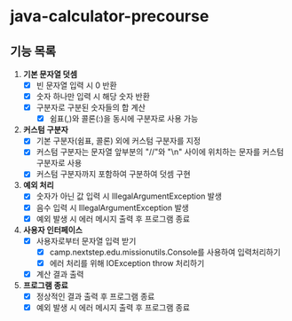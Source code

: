 # java-calculator-precourse

## 기능 목록

1. **기본 문자열 덧셈**
    - [x] 빈 문자열 입력 시 0 반환
    - [x] 숫자 하나만 입력 시 해당 숫자 반환
    - [x] 구분자로 구분된 숫자들의 합 계산
      - [x] 쉼표(,)와 콜론(:)을 동시에 구분자로 사용 가능

2. **커스텀 구분자**
    - [x] 기본 구분자(쉼표, 콜론) 외에 커스텀 구분자를 지정
    - [x] 커스텀 구분자는 문자열 앞부분의 "//"와 "\n" 사이에 위치하는 문자를 커스텀 구분자로 사용
    - [x] 커스텀 구분자까지 포함하여 구분하여 덧셈 구현

4. **예외 처리**
    - [x] 숫자가 아닌 값 입력 시 IllegalArgumentException 발생
    - [x] 음수 입력 시 IllegalArgumentException 발생
    - [x] 예외 발생 시 에러 메시지 출력 후 프로그램 종료

5. **사용자 인터페이스**
    - [x] 사용자로부터 문자열 입력 받기
      - [x] camp.nextstep.edu.missionutils.Console를 사용하여 입력처리하기
      - [x] 에러 처리를 위해 IOException throw 처리하기
    - [x] 계산 결과 출력

6. **프로그램 종료**
    - [x] 정상적인 결과 출력 후 프로그램 종료
    - [x] 예외 발생 시 에러 메시지 출력 후 프로그램 종료
